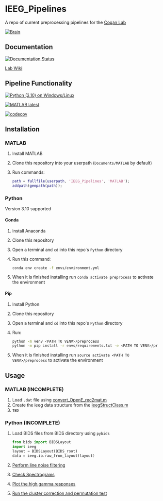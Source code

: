 # IEEG_Pipelines

A repo of current preprocessing pipelines for the [Cogan Lab](https://www.coganlab.org/)

[![Brain](./docs/images/brain_rot.gif)](https://www.coganlab.org/)

## Documentation

[![Documentation Status](https://readthedocs.org/projects/ieeg-pipelines/badge/?version=latest)](https://ieeg-pipelines.readthedocs.io/en/latest/?badge=latest)

[Lab Wiki](https://coganlab.pages.oit.duke.edu/wiki//)

## Pipeline Functionality

[![Python (3.10) on Windows/Linux](https://github.com/coganlab/IEEG_Pipelines/actions/workflows/Python-CI.yml/badge.svg)](https://github.com/coganlab/IEEG_Pipelines/actions/workflows/Python-CI.yml)

[![MATLAB latest](https://github.com/coganlab/IEEG_Pipelines/actions/workflows/MATLAB-CI.yml/badge.svg)](https://github.com/coganlab/IEEG_Pipelines/actions/workflows/MATLAB-CI.yml)

[![codecov](https://codecov.io/gh/coganlab/IEEG_Pipelines/branch/main/graph/badge.svg?token=X4IAFGOBGN)](https://codecov.io/gh/coganlab/IEEG_Pipelines)

## Installation

### MATLAB

1. Install MATLAB
2. Clone this repository into your userpath (`Documents/MATLAB` by default)
3. Run commands:

    ```MATLAB
    path = fullfile(userpath, 'IEEG_Pipelines', 'MATLAB');
    addpath(genpath(path));
    ```

### Python

Version 3.10 supported

#### Conda

1. Install Anaconda
2. Clone this repository
3. Open a terminal and `cd` into this repo's `Python` directory
4. Run this command:

    ```bash
    conda env create -f envs/environment.yml
    ```

5. When it is finished installing run `conda activate preprocess` to activate the environment

#### Pip

1. Install Python
2. Clone this repository
3. Open a terminal and `cd` into this repo's `Python` directory
4. Run:

    ```bash
    python -m venv <PATH TO VENV>/preprocess
    python -m pip install -r envs/requirements.txt -e <PATH TO VENV>/preprocess
    ```

5. When it is finished installing run `source activate <PATH TO VENV>/preprocess` to activate the environment

## Usage

### MATLAB (INCOMPLETE)

1. Load `.dat` file using [convert_OpenE_rec2mat.m](MATLAB/ieeg%20file%20reading/convert_OpenE_rec2mat.m)
2. Create the ieeg data structure from the [ieegStructClass.m](MATLAB/ieegClassDefinition/ieegStructClass.m)
3. `TBD`

### Python ([INCOMPLETE](https://github.com/orgs/coganlab/projects/7))

1. Load BIDS files from BIDS directory using `pybids`
    
    ```python
    from bids import BIDSLayout
    import ieeg
    layout = BIDSLayout(BIDS_root)
    data = ieeg.io.raw_from_layout(layout)
    ```
2. [Perform line noise filtering](https://ieeg-pipelines.readthedocs.io/en/latest/auto_examples/plot_clean.html)

3. [Check Spectrograms](https://ieeg-pipelines.readthedocs.io/en/latest/auto_examples/plot_spectrograms.html)

4. [Plot the high gamma responses](https://ieeg-pipelines.readthedocs.io/en/latest/auto_examples/plot_HG.html)

5. [Run the cluster correction and permutation test](https://ieeg-pipelines.readthedocs.io/en/latest/auto_examples/plot_stats.html)

